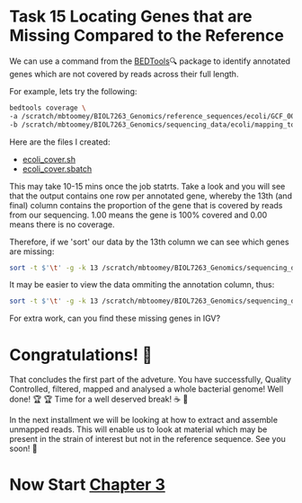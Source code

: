 # Task 15 Locating Genes that are Missing Compared to the Reference
We can use a command from the [BEDTools](http://bedtools.readthedocs.org/en/latest/):mag: package to identify annotated genes which are not covered by reads across their full length.

For example, lets try the following:
```bash
bedtools coverage \
-a /scratch/mbtoomey/BIOL7263_Genomics/reference_sequences/ecoli/GCF_000005845.2_ASM584v2_genomic.gff \
-b /scratch/mbtoomey/BIOL7263_Genomics/sequencing_data/ecoli/mapping_to_reference/ecoli_mapped_namesort_fixmate_sort_markdup.bam > /scratch/mbtoomey/BIOL7263_Genomics/sequencing_data/ecoli/mapping_to_reference/gene_coverage.txt
```

Here are the files I created: 
* [ecoli_cover.sh](https://github.com/mbtoomey/genomics_adventure/blob/release/scripts/ecoli_cover.sh)
* [ecoli_cover.sbatch](https://github.com/mbtoomey/genomics_adventure/blob/release/scripts/ecoli_cover.sbatch)

This may take 10-15 mins once the job statrts. Take a look and you will see that the output contains one row per annotated gene, whereby the 13th (and final) column contains the proportion of the gene that is covered by reads from our sequencing. 1.00 means the gene is 100% covered and 0.00 means there is no coverage. 

Therefore, if we 'sort' our data by the 13th column we can see which genes are missing:
```bash
sort -t $'\t' -g -k 13 /scratch/mbtoomey/BIOL7263_Genomics/sequencing_data/ecoli/mapping_to_reference/gene_coverage.txt | less -S
```

It may be easier to view the data ommiting the annotation column, thus:

```bash
sort -t $'\t' -g -k 13 /scratch/mbtoomey/BIOL7263_Genomics/sequencing_data/ecoli/mapping_to_reference/gene_coverage.txt | cut -f1-8,10-13 | less -S
```

For extra work, can you find these missing genes in IGV?

# Congratulations! :tada:
That concludes the first part of the adveture. You have successfully, Quality Controlled, filtered, mapped and analysed a whole bacterial genome! Well done! :trophy: :trophy: Time for a well deserved break! :coffee: :cookie:

In the next installment we will be looking at how to extract and assemble unmapped reads. This will enable us to look at material which may be present in the strain of interest but not in the reference sequence. See you soon! :wave:

# Now Start [Chapter 3](https://github.com/mbtoomey/genomics_adventure/blob/release/chapter_3/task_3.md)
